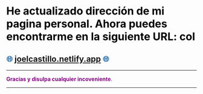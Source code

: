 


<!-- # <span style="color: #ff6347;">🚨 ¡Nuestra Página se Ha Mudado! 🚨</span> -->

# <span style="color: #000000;"> He actualizado dirección de mi pagina personal. Ahora puedes encontrarme en la siguiente URL: col</span>

## <span style="color: #4682b4;">🌐 **[joelcastillo.netlify.app](joelcastillo.netlify.app)** 🌐</span>

---

<span style="color: #800080">**Gracias y disulpa cualquier incoveniente**.</span>

---

<!-- > <span style="color: #800080;">*"¡Siempre es un placer mejorar para ustedes!"*</span> 💙 -->

